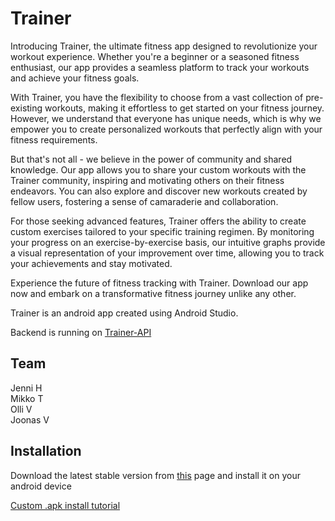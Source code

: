 # Trainer
Introducing Trainer, the ultimate fitness app designed to revolutionize your workout experience. Whether you're a beginner or a seasoned fitness enthusiast, our app provides a seamless platform to track your workouts and achieve your fitness goals.

With Trainer, you have the flexibility to choose from a vast collection of pre-existing workouts, making it effortless to get started on your fitness journey. However, we understand that everyone has unique needs, which is why we empower you to create personalized workouts that perfectly align with your fitness requirements.

But that's not all - we believe in the power of community and shared knowledge. Our app allows you to share your custom workouts with the Trainer community, inspiring and motivating others on their fitness endeavors. You can also explore and discover new workouts created by fellow users, fostering a sense of camaraderie and collaboration.

For those seeking advanced features, Trainer offers the ability to create custom exercises tailored to your specific training regimen. By monitoring your progress on an exercise-by-exercise basis, our intuitive graphs provide a visual representation of your improvement over time, allowing you to track your achievements and stay motivated.

Experience the future of fitness tracking with Trainer. Download our app now and embark on a transformative fitness journey unlike any other.

Trainer is an android app created using Android Studio.

Backend is running on [Trainer-API](https://github.com/ollivarila/Trainer-API)

## Team
Jenni H <br> 
Mikko T <br>
Olli V <br>
Joonas V

## Installation
Download the latest stable version from [this](https://users.metropolia.fi/~joonasmv/Trainer/debug/) page and install it on your android device<br>

[Custom .apk install tutorial](https://www.groovypost.com/howto/install-apk-files-on-android/)
